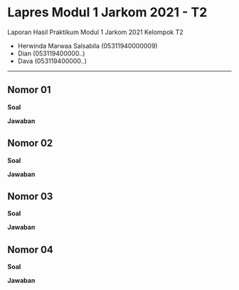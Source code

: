 # Lapres Modul 1 Jarkom 2021 - T2
Laporan Hasil Praktikum Modul 1 Jarkom 2021
Kelompok T2
  * Herwinda Marwaa Salsabila (05311940000009)
  * Dian (053119400000..)
  * Dava (053119400000..)

---

## Nomor 01
   **Soal**


  **Jawaban**
  
  
## Nomor 02
  **Soal**


  **Jawaban**
  
  

## Nomor 03
  **Soal**


  **Jawaban**

## Nomor 04
   **Soal**


  **Jawaban**
  
  
